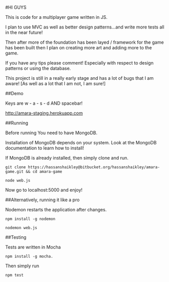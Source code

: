 #HI GUYS

This is code for a multiplayer game written in JS. 

I plan to use MVC as well as better design patterns...and write more tests all in the near future!

Then after more of the foundation has been layed / framework for the game has been built then I plan on creating more art and adding more to the game.

If you have any tips please comment! Especially with respect to design patterns or using the database.

This project is still in a really early stage and has a lot of bugs that I am aware! [As well as a lot that I am not, I am sure!]

##Demo

Keys are w - a - s - d AND spacebar!

http://amara-staging.herokuapp.com 

##Running

Before running You need to have MongoDB.

Installation of MongoDB depends on your system. Look at the MongoDB documentation to learn how to install! 

If MongoDB is already installed, then simply clone and run.

    git clone https://hassanshaikley@bitbucket.org/hassanshaikley/amara-game.git && cd amara-game

    node web.js

Now go to localhost:5000 and enjoy!

##Alternatively, running it like a pro

Nodemon restarts the application after changes.

    npm install -g nodemon

    nodemon web.js

##Testing

Tests are written in Mocha

    npm install -g mocha.

Then simply run

    npm test
